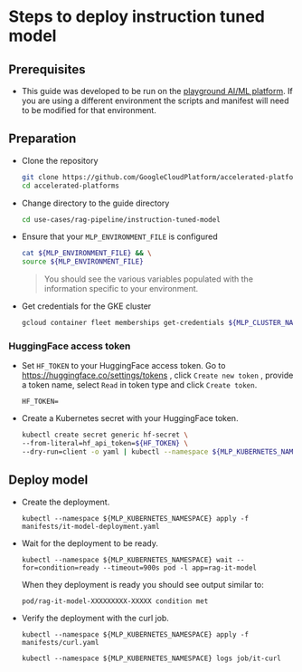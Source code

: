 # Steps to deploy instruction tuned model

## Prerequisites

- This guide was developed to be run on the [playground AI/ML platform](/platforms/gke-aiml/playground/README.md). If you are using a different environment the scripts and manifest will need to be modified for that environment.

## Preparation

- Clone the repository

  ```sh
  git clone https://github.com/GoogleCloudPlatform/accelerated-platforms && \
  cd accelerated-platforms
  ```

- Change directory to the guide directory

  ```sh
  cd use-cases/rag-pipeline/instruction-tuned-model
  ```

- Ensure that your `MLP_ENVIRONMENT_FILE` is configured

  ```sh
  cat ${MLP_ENVIRONMENT_FILE} && \
  source ${MLP_ENVIRONMENT_FILE}
  ```

  > You should see the various variables populated with the information specific to your environment.

- Get credentials for the GKE cluster

  ```sh
  gcloud container fleet memberships get-credentials ${MLP_CLUSTER_NAME} --project ${MLP_PROJECT_ID}
  ```

### HuggingFace access token

- Set `HF_TOKEN` to your HuggingFace access token. Go to https://huggingface.co/settings/tokens , click `Create new token` , provide a token name, select `Read` in token type and click `Create token`.

  ```
  HF_TOKEN=
  ```

- Create a Kubernetes secret with your HuggingFace token.

  ```sh
  kubectl create secret generic hf-secret \
  --from-literal=hf_api_token=${HF_TOKEN} \
  --dry-run=client -o yaml | kubectl --namespace ${MLP_KUBERNETES_NAMESPACE} apply  -f -
  ```

## Deploy model

- Create the deployment.

  ```
  kubectl --namespace ${MLP_KUBERNETES_NAMESPACE} apply -f manifests/it-model-deployment.yaml
  ```

- Wait for the deployment to be ready.

  ```
  kubectl --namespace ${MLP_KUBERNETES_NAMESPACE} wait --for=condition=ready --timeout=900s pod -l app=rag-it-model
  ```

  When they deployment is ready you should see output similar to:

  ```output
  pod/rag-it-model-XXXXXXXXX-XXXXX condition met
  ```

- Verify the deployment with the curl job.

  ```
  kubectl --namespace ${MLP_KUBERNETES_NAMESPACE} apply -f manifests/curl.yaml
  ```

  ```
  kubectl --namespace ${MLP_KUBERNETES_NAMESPACE} logs job/it-curl
  ```
